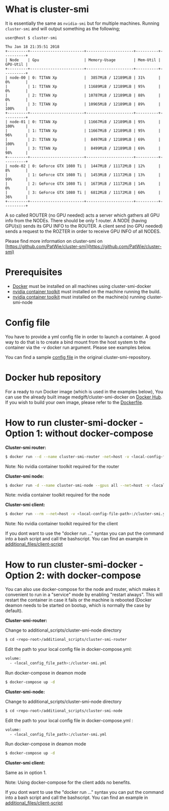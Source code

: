 # What is cluster-smi
It is essentially the same as `nvidia-smi` but for multiple machines.
Running `cluster-smi` and will output something as the following;
```console
user@host $ cluster-smi

Thu Jan 18 21:35:51 2018
+---------+------------------------+---------------------+----------+----------+
| Node    | Gpu                    | Memory-Usage        | Mem-Util | GPU-Util |
+---------+------------------------+---------------------+----------+----------+
| node-00 | 0: TITAN Xp            |  3857MiB / 12189MiB | 31%      | 0%       |
|         | 1: TITAN Xp            | 11689MiB / 12189MiB | 95%      | 0%       |
|         | 2: TITAN Xp            | 10787MiB / 12189MiB | 88%      | 0%       |
|         | 3: TITAN Xp            | 10965MiB / 12189MiB | 89%      | 100%     |
+---------+------------------------+---------------------+----------+----------+
| node-01 | 0: TITAN Xp            | 11667MiB / 12189MiB | 95%      | 100%     |
|         | 1: TITAN Xp            | 11667MiB / 12189MiB | 95%      | 96%      |
|         | 2: TITAN Xp            |  8497MiB / 12189MiB | 69%      | 100%     |
|         | 3: TITAN Xp            |  8499MiB / 12189MiB | 69%      | 98%      |
+---------+------------------------+---------------------+----------+----------+
| node-02 | 0: GeForce GTX 1080 Ti |  1447MiB / 11172MiB | 12%      | 8%       |
|         | 1: GeForce GTX 1080 Ti |  1453MiB / 11172MiB | 13%      | 99%      |
|         | 2: GeForce GTX 1080 Ti |  1673MiB / 11172MiB | 14%      | 0%       |
|         | 3: GeForce GTX 1080 Ti |  6812MiB / 11172MiB | 60%      | 36%      |
+---------+------------------------+---------------------+----------+----------+
```
A so called ROUTER (no GPU needed) acts a server which gathers all GPU info from the NODEs. There should be only 1 router.
A NODE (having GPU(s)) sends its GPU INFO to the ROUTER. 
A client send (no GPU needed) sends a request to the ROZTER in order to receive GPU INFO of all NODES.

Please find more information on cluster-smi on [https://github.com/PatWie/cluster-smi](https://github.com/PatWie/cluster-smi)

# Prerequisites
- [Docker](https://docs.docker.com/install/) must be installed on all machines using cluster-smi-docker
- [nvidia container toolkit](https://github.com/NVIDIA/nvidia-docker) must installed on the machine running the build.
- [nvidia container toolkit](https://github.com/NVIDIA/nvidia-docker) must installed on the machine(s) running cluster-smi-node

# Config file
You have to provide a yml config file in order to launch a container. A good way to do that is to create a bind mount from the host system to the container via the -v docker run argument. Please see examples below. 

You can find a sample [config file](https://github.com/PatWie/cluster-smi/blob/master/cluster-smi.example.yml) in the original cluster-smi-repository.

# Docker hub repository
For a ready to run Docker image (which is used in the examples below), You can use the already built image medgift/cluster-smi-docker on [Docker Hub](https://hub.docker.com/r/medgift/cluster-smi-docker/). If you wish to build your own image, please refer to the [Dockerfile](https://github.com/ieggel/cluster-smi-docker/blob/master/Dockerfile).

# How to run cluster-smi-docker - Option 1: without docker-compose

**Cluster-smi router:**
```sh
$ docker run --d --name cluster-smi-router -net=host -v <local-config-file-path>:/cluster-smi.yml medgift/cluster-smi-docker:latest ./cluster-smi-router
```
Note: No nvidia container toolkit required for the router

**Cluster-smi node:**
```sh
$ docker run -d --name cluster-smi-node --gpus all --net=host -v <local-config-file-path>:/cluster-smi.yml medgift/cluster-smi-docker:latest ./cluster-smi-node
```
Note: nvidia container toolkit required for the node

**Cluster-smi client:**
```sh
$ docker run --rm --net=host -v <local-config-file-path>:/cluster-smi.yml medgift/cluster-smi-docker:latest ./cluster-smi
```
Note: No nvidia container toolkit required for the client

If you dont want to use the "docker run ..." syntax you can put the command into a bash script and call the bashscript. You can find an example in [additional_files/client-script](https://github.com/ieggel/cluster-smi-docker/tree/master/additional_scripts)




# How to run cluster-smi-docker - Option 2: with docker-compose
You can also use docker-compose for the node and router, which makes it convenient to run in a "service" mode by enabling "restart always". This will restart the container in case it fails or the machine is rebooted (Docker deamon needs to be started on bootup, which is normally the case by default).


**Cluster-smi-router:**

Change to additional_scripts/cluster-smi-node directory
```sh
$ cd <repo-root>/additional_scripts/cluster-smi-router
```

Edit the path to your local config file in docker-compose.yml:
```sh
volume: 
  - <local_config_file_path>:/cluster-smi.yml
```

Run docker-compose in deamon mode
```sh
$ docker-compose up -d
```

**Cluster-smi-node:**

Change to additional_scripts/cluster-smi-node directory
```sh
$ cd <repo-root>/additional_scripts/cluster-smi-node
```

Edit the path to your local config file in docker-compose.yml :
```sh
volume: 
  - <local_config_file_path>:/cluster-smi.yml
```

Run docker-compose in deamon mode
```sh
$ docker-compose up -d
```

**Cluster-smi client:**

Same as in option 1.

Note: Using docker-compose for the client adds no benefits. 

If you dont want to use the "docker run ..." syntax you can put the command into a bash script and call the bashscript. You can find an example in [additional_files/client-script](additional_scripts/client-script)

